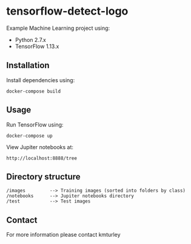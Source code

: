 # tensorflow-detect-logo

Example Machine Learning project using:

* Python 2.7.x
* TensorFlow 1.13.x


## Installation

Install dependencies using:

    docker-compose build


## Usage

Run TensorFlow using:

    docker-compose up

View Jupiter notebooks at:

    http://localhost:8888/tree


## Directory structure

    /images         --> Training images (sorted into folders by class)
    /notebooks      --> Jupiter notebooks directory
    /test           --> Test images


## Contact

For more information please contact kmturley
